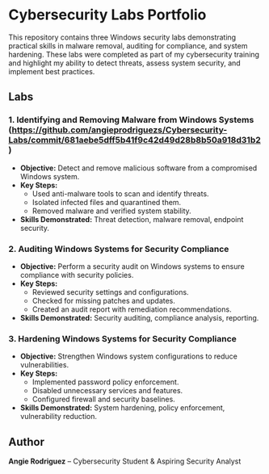 # Cybersecurity Labs Portfolio

This repository contains three Windows security labs demonstrating practical skills in malware removal, auditing for compliance, and system hardening. These labs were completed as part of my cybersecurity training and highlight my ability to detect threats, assess system security, and implement best practices.

## Labs

### 1. Identifying and Removing Malware from Windows Systems (https://github.com/angieprodriguezs/Cybersecurity-Labs/commit/681aebe5dff5b41f9c42d49d28b8b50a918d31b2)
- **Objective:** Detect and remove malicious software from a compromised Windows system.
- **Key Steps:**
  - Used anti-malware tools to scan and identify threats.
  - Isolated infected files and quarantined them.
  - Removed malware and verified system stability.
- **Skills Demonstrated:** Threat detection, malware removal, endpoint security.

### 2. Auditing Windows Systems for Security Compliance
- **Objective:** Perform a security audit on Windows systems to ensure compliance with security policies.
- **Key Steps:**
  - Reviewed security settings and configurations.
  - Checked for missing patches and updates.
  - Created an audit report with remediation recommendations.
- **Skills Demonstrated:** Security auditing, compliance analysis, reporting.

### 3. Hardening Windows Systems for Security Compliance
- **Objective:** Strengthen Windows system configurations to reduce vulnerabilities.
- **Key Steps:**
  - Implemented password policy enforcement.
  - Disabled unnecessary services and features.
  - Configured firewall and security baselines.
- **Skills Demonstrated:** System hardening, policy enforcement, vulnerability reduction.


## Author
**Angie Rodriguez** – Cybersecurity Student & Aspiring Security Analyst
